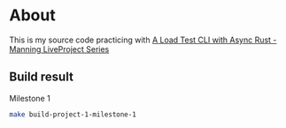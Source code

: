 # About

This is my source code practicing with [A Load Test CLI with Async Rust - Manning LiveProject Series](https://www.manning.com/liveprojectseries/a-load-test-cli-with-async-rust-ser)

## Build result

Milestone 1

```sh
make build-project-1-milestone-1
```
